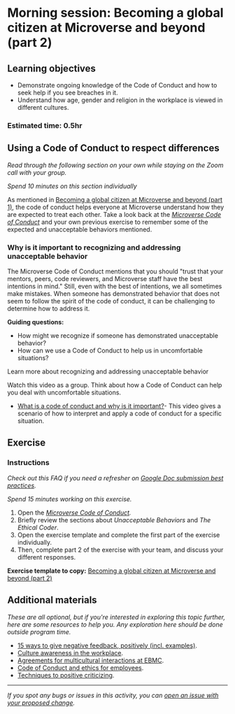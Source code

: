# Morning session: Becoming a global citizen at Microverse and beyond (part 2)

## Learning objectives

- Demonstrate ongoing knowledge of the Code of Conduct and how to seek help if you see breaches in it.
- Understand how age, gender and religion in the workplace is viewed in different cultures.

### **Estimated time**: 0.5hr

## Using a Code of Conduct to respect differences

*Read through the following section on your own while staying on the Zoom call with your group.* 

*Spend 10 minutes on this section individually*

As mentioned in [Becoming a global citizen at Microverse and beyond  (part 1)](https://github.com/microverseinc/curriculum-professional-skills/blob/main/soft-skills/becoming-a-global-citizen-at-microverse-and-beyond-part1.md), the code of conduct helps everyone at Microverse understand how they are expected to treat each other. Take a look back at the *[Microverse Code of Conduct](https://www.notion.so/Code-of-Conduct-fb637972fe434dccb1004fd572007a59)* and your own previous exercise to remember some of the expected and unacceptable behaviors mentioned. 

### Why is it important to recognizing and addressing unacceptable behavior

The Microverse Code of Conduct mentions that you should "trust that your mentors, peers, code reviewers, and Microverse staff have the best intentions in mind." Still, even with the best of intentions, we all sometimes make mistakes. When someone has demonstrated behavior that does not seem to follow the spirit of the code of conduct, it can be challenging to determine how to address it.

**Guiding questions:**

- How might we recognize if someone has demonstrated unacceptable behavior?
- How can we use a Code of Conduct to help us in uncomfortable situations?

Learn more about recognizing and addressing unacceptable behavior

Watch this video as a group. Think about how a Code of Conduct can help you deal with uncomfortable situations.

- [What is a code of conduct and why is it important?](https://www.youtube.com/watch?v=vjbQDEDsVoI)- This video gives a scenario of how to interpret and apply a code of conduct for a specific situation.

## Exercise

### Instructions

*Check out this FAQ if you need a refresher on [Google Doc submission best practices](https://microverse.zendesk.com/hc/en-us/articles/360063156813).*

*Spend 15 minutes working on this exercise.*

1. Open the *[Microverse Code of Conduct](https://www.notion.so/Code-of-Conduct-fb637972fe434dccb1004fd572007a59).*
2. Briefly review the sections about *Unacceptable Behaviors* and *The Ethical Coder*.
3. Open the exercise template and complete the first part of the exercise individually.
4. Then, complete part 2 of the exercise with your team, and discuss your different responses.

**Exercise template to copy:** [Becoming a global citizen at Microverse and beyond (part 2)](https://docs.google.com/document/d/1mrvnlEVtMWHfnu0RqkKT998tJMkdTaHwGajfknsCflc/edit#) [](https://docs.google.com/document/d/1mrvnlEVtMWHfnu0RqkKT998tJMkdTaHwGajfknsCflc/edit#heading=h.jhld1jrenkcg)

## Additional materials

*These are all optional, but if you're interested in exploring this topic further, here are some resources to help you. Any exploration here should be done outside program time.*

- [15 ways to give negative feedback, positively (incl. examples)](https://positivepsychology.com/negative-feedback/).
- [Culture awareness in the workplace](https://smallbusiness.chron.com/culture-awareness-workplace-737.html).
- [Agreements for multicultural interactions at EBMC](https://eastbaymeditation.org/2017/05/agreements-for-multicultural-interactions/).
- [Code of Conduct and ethics for employees](https://www.youtube.com/watch?v=-gRLHf6ZBM4).
- [Techniques to positive criticizing](https://smallbusiness.chron.com/techniques-positive-criticizing-73087.html).



------

_If you spot any bugs or issues in this activity, you can [open an issue with your proposed change](https://github.com/microverseinc/curriculum-transversal-skills/blob/main/git-github/articles/open_issue.md)._
